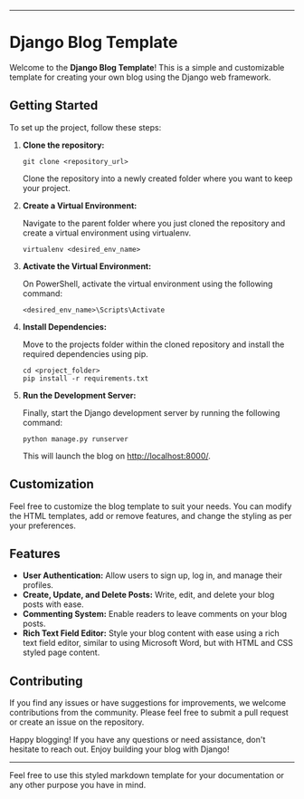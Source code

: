 

---

# Django Blog Template

Welcome to the **Django Blog Template**! This is a simple and customizable template for creating your own blog using the Django web framework.

## Getting Started

To set up the project, follow these steps:

1. **Clone the repository:**

    ```
    git clone <repository_url>
    ```

    Clone the repository into a newly created folder where you want to keep your project.

2. **Create a Virtual Environment:**

    Navigate to the parent folder where you just cloned the repository and create a virtual environment using virtualenv.

    ```
    virtualenv <desired_env_name>
    ```

3. **Activate the Virtual Environment:**

    On PowerShell, activate the virtual environment using the following command:

    ```
    <desired_env_name>\Scripts\Activate
    ```

4. **Install Dependencies:**

    Move to the projects folder within the cloned repository and install the required dependencies using pip.

    ```
    cd <project_folder>
    pip install -r requirements.txt
    ```

5. **Run the Development Server:**

    Finally, start the Django development server by running the following command:

    ```
    python manage.py runserver
    ```

    This will launch the blog on [http://localhost:8000/](http://localhost:8000/).

## Customization

Feel free to customize the blog template to suit your needs. You can modify the HTML templates, add or remove features, and change the styling as per your preferences.

## Features

- **User Authentication:** Allow users to sign up, log in, and manage their profiles.
- **Create, Update, and Delete Posts:** Write, edit, and delete your blog posts with ease.
- **Commenting System:** Enable readers to leave comments on your blog posts.
- **Rich Text Field Editor:** Style your blog content with ease using a rich text field editor, similar to using Microsoft Word, but with HTML and CSS styled page content.

## Contributing

If you find any issues or have suggestions for improvements, we welcome contributions from the community. Please feel free to submit a pull request or create an issue on the repository.

Happy blogging! If you have any questions or need assistance, don't hesitate to reach out. Enjoy building your blog with Django!

---

Feel free to use this styled markdown template for your documentation or any other purpose you have in mind.
